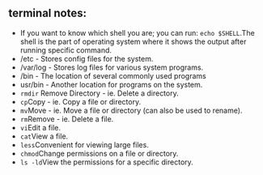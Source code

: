 ## terminal notes:

* If you want to know which shell you are; you can run:
```echo $SHELL```.The shell is the part of operating system where it shows the output after running specific command.
* /etc - Stores config files for the system.
* /var/log - Stores log files for various system programs. 
* /bin - The location of several commonly used programs 
* usr/bin - Another location for programs on the system.
* ```rmdir``` Remove Directory - ie. Delete a directory.
* ```cp```Copy - ie. Copy a file or directory.
* ```mv```Move - ie. Move a file or directory (can also be used to rename).
* ```rm```Remove - ie. Delete a file.
* ```vi```Edit a file.
* ```cat```View a file.
* ```less```Convenient for viewing large files.
* ```chmod```Change permissions on a file or directory.
* ```ls -ld```View the permissions for a specific directory.